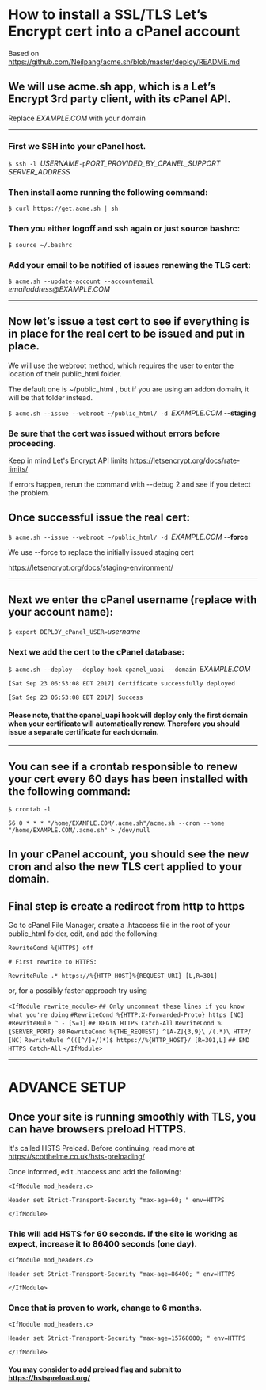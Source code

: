# How to install a SSL/TLS Let’s Encrypt cert into a cPanel account
Based on https://github.com/Neilpang/acme.sh/blob/master/deploy/README.md

## We will use acme.sh app, which is a Let’s Encrypt 3rd party client, with its cPanel API.
Replace _EXAMPLE.COM_ with your domain
***

### First we SSH into your cPanel host.
`$ ssh -l `_USERNAME_` -p `_PORT_PROVIDED_BY_CPANEL_SUPPORT_ `  ` _SERVER_ADDRESS_

### Then install acme running the following command:

`$ curl https://get.acme.sh | sh`

### Then you either logoff and ssh again or just source bashrc:

`$ source ~/.bashrc`

### Add your email to be notified of issues renewing the TLS cert:

`$ acme.sh --update-account --accountemail `_emailaddress@EXAMPLE.COM_


***

## Now let’s issue a test cert to see if everything is in place for the real cert to be issued and put in place.
We will use the [webroot](https://github.com/Neilpang/acme.sh/wiki/How-to-issue-a-cert#1-webroot-mode) method, which requires the user to enter the location of their public_html folder. 

The default one is ~/public_html , but if you are using an addon domain, it will be that folder instead.

`$ acme.sh --issue --webroot ~/public_html/ -d `_EXAMPLE.COM_ **--staging**


### Be sure that the cert was issued without errors before proceeding. 

Keep in mind Let's Encrypt API limits https://letsencrypt.org/docs/rate-limits/

If errors happen, rerun the command with --debug 2 and see if you detect the problem.


## Once successful issue the real cert:

`$ acme.sh --issue --webroot ~/public_html/ -d `_EXAMPLE.COM_ **--force**

We use --force to replace the initially issued staging cert

https://letsencrypt.org/docs/staging-environment/


***


## Next we enter the cPanel username (replace with your account name):

`$ export DEPLOY_cPanel_USER=`_username_

### Next we add the cert to the cPanel database:

`$ acme.sh --deploy --deploy-hook cpanel_uapi --domain `_EXAMPLE.COM_

`[Sat Sep 23 06:53:08 EDT 2017] Certificate successfully deployed`

`[Sat Sep 23 06:53:08 EDT 2017] Success`

#### Please note, that the cpanel_uapi hook will deploy only the first domain when your certificate will automatically renew. Therefore you should issue a separate certificate for each domain.

***

## You can see if a crontab responsible to renew your cert every 60 days has been installed with the following command:

`$ crontab -l`

`56 0 * * * "/home/EXAMPLE.COM/.acme.sh"/acme.sh --cron --home "/home/EXAMPLE.COM/.acme.sh" > /dev/null`

## In your cPanel account, you should see the new cron and also the new TLS cert applied to your domain.

## **Final step is create a redirect from http to https**
Go to cPanel File Manager, create a .htaccess file in the root of your public_html folder, edit, and add the following:

`RewriteCond %{HTTPS} off`

`# First rewrite to HTTPS:`

`RewriteRule .* https://%{HTTP_HOST}%{REQUEST_URI} [L,R=301]`

or, for a possibly faster approach try using

`<IfModule rewrite_module>`
`## Only uncomment these lines if you know what you're doing`
`#RewriteCond %{HTTP:X-Forwarded-Proto} https [NC]`
`#RewriteRule ^ - [S=1]`
`## BEGIN HTTPS Catch-All`
`RewriteCond %{SERVER_PORT} 80`
`RewriteCond %{THE_REQUEST} ^[A-Z]{3,9}\ /(.*)\ HTTP/ [NC]`
`RewriteRule ^(([^/]+/)*)$ https://%{HTTP_HOST}/ [R=301,L]`
`## END HTTPS Catch-All`
`</IfModule>`


***


# ADVANCE SETUP

## Once your site is running smoothly with TLS, you can have browsers preload HTTPS.

It's called HSTS Preload. Before continuing, read more at https://scotthelme.co.uk/hsts-preloading/

Once informed, edit .htaccess and add the following:

`<IfModule mod_headers.c>`

`Header set Strict-Transport-Security "max-age=60; " env=HTTPS`

`</IfModule>`


### This will add HSTS for 60 seconds. If the site is working as expect, increase it to 86400 seconds (one day).

`<IfModule mod_headers.c>`

`Header set Strict-Transport-Security "max-age=86400; " env=HTTPS`

`</IfModule>`


### Once that is proven to work, change to 6 months.

`<IfModule mod_headers.c>`

`Header set Strict-Transport-Security "max-age=15768000; " env=HTTPS`

`</IfModule>`

#### You may consider to add preload flag and submit to https://hstspreload.org/